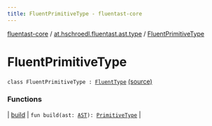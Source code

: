 ```yaml
---
title: FluentPrimitiveType - fluentast-core
---
```


[fluentast-core](../../index.html) / [at.hschroedl.fluentast.ast.type](../index.html) / [FluentPrimitiveType](.)

# FluentPrimitiveType

`class FluentPrimitiveType : `[`FluentType`](../-fluent-type/index.html) [(source)](https://github.com/hschroedl/FluentAST/tree/master/core/src/main/kotlin//at.hschroedl.fluentast/ast/type/PrimitiveType.kt#L8)

### Functions

| [build](build.html) | `fun build(ast: `[`AST`](https://help.eclipse.org/neon/topic/org.eclipse.jdt.doc.isv/reference/api/org/eclipse/jdt/core/dom/AST.html)`): `[`PrimitiveType`](https://help.eclipse.org/neon/topic/org.eclipse.jdt.doc.isv/reference/api/org/eclipse/jdt/core/dom/PrimitiveType.html) |

